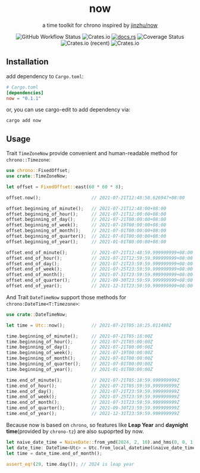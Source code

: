 <div align="center">
    <h1>now</h1>
    <p>a time toolkit for chrono inspired by <a href="https://github.com/jinzhu/now">jinzhu/now</a></p>
    <img alt="GitHub Workflow Status" src="https://img.shields.io/github/workflow/status/kilerd/now/Develop%20Build">
    <img alt="Crates.io" src="https://img.shields.io/crates/v/now">
    <a href="https://docs.rs/now"><img alt="docs.rs" src="https://img.shields.io/docsrs/now/latest"></a>
    <img src='https://coveralls.io/repos/github/Kilerd/now/badge.svg?branch=master' alt='Coverage Status' />
    <img alt="Crates.io (recent)" src="https://img.shields.io/crates/dr/now">
    <img alt="Crates.io" src="https://img.shields.io/crates/l/now">
</div>

## Installation

add dependency to `Cargo.toml`:

```toml
# Cargo.toml
[dependencies]
now = "0.1.1"
```

or, you can use cargo-edit to add dependency via:

```shell
cargo add now
```

## Usage
Trait `TimeZoneNow` provide convenient and human-readable method for `chrono::Timezone`:
```rust
use chrono::FixedOffset;
use crate::TimeZoneNow;

let offset = FixedOffset::east(60 * 60 * 8);

offset.now();                   // 2021-07-21T12:48:58.626947+08:00

offset.beginning_of_minute();   // 2021-07-21T12:48:00+08:00
offset.beginning_of_hour();     // 2021-07-21T12:00:00+08:00
offset.beginning_of_day();      // 2021-07-21T00:00:00+08:00
offset.beginning_of_week();     // 2021-07-19T00:00:00+08:00
offset.beginning_of_month();    // 2021-07-01T00:00:00+08:00
offset.beginning_of_quarter();  // 2021-07-01T00:00:00+08:00
offset.beginning_of_year();     // 2021-01-01T00:00:00+08:00

offset.end_of_minute();         // 2021-07-21T12:48:59.999999999+08:00
offset.end_of_hour();           // 2021-07-21T12:59:59.999999999+08:00
offset.end_of_day();            // 2021-07-21T23:59:59.999999999+08:00
offset.end_of_week();           // 2021-07-25T23:59:59.999999999+08:00
offset.end_of_month();          // 2021-07-31T23:59:59.999999999+08:00
offset.end_of_quarter();        // 2021-09-30T23:59:59.999999999+08:00
offset.end_of_year();           // 2021-12-31T23:59:59.999999999+08:00
```

And Trait `DateTimeNow` support those methods for `chrono:DateTime<T:Timezone>`:
```rust
use crate::DateTimeNow;

let time = Utc::now();          // 2021-07-21T05:18:25.011480Z

time.beginning_of_minute();     // 2021-07-21T05:18:00Z
time.beginning_of_hour();       // 2021-07-21T05:00:00Z
time.beginning_of_day();        // 2021-07-21T00:00:00Z
time.beginning_of_week();       // 2021-07-19T00:00:00Z
time.beginning_of_month();      // 2021-07-01T00:00:00Z
time.beginning_of_quarter();    // 2021-07-01T00:00:00Z
time.beginning_of_year();       // 2021-01-01T00:00:00Z

time.end_of_minute();           // 2021-07-21T05:18:59.999999999Z
time.end_of_hour();             // 2021-07-21T05:59:59.999999999Z
time.end_of_day();              // 2021-07-21T23:59:59.999999999Z
time.end_of_week();             // 2021-07-25T23:59:59.999999999Z
time.end_of_month();            // 2021-07-31T23:59:59.999999999Z
time.end_of_quarter();          // 2021-09-30T23:59:59.999999999Z
time.end_of_year();             // 2021-12-31T23:59:59.999999999Z
```

Because now is based on `chrono`, so features like **Leap Year** and **daynight time**(provided by `chrono-tz`) are also supoprted by now.

```rust
let naive_date_time = NaiveDate::from_ymd(2024, 2, 10).and_hms(0, 0, 1);
let date_time: DateTime<Utc> = Utc.from_local_datetime(&naive_date_time).unwrap();
let time = date_time.end_of_month();

assert_eq!(29, time.day()); // 2024 is leap year
```